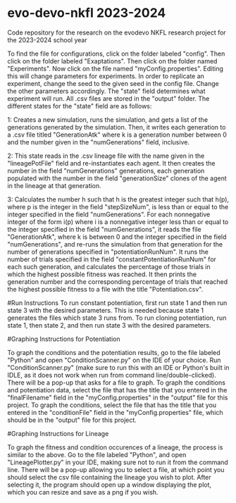 # evo-devo-nkfl 2023-2024
Code repository for the research on the evodevo NKFL research project for the 2023-2024 school year

To find the file for configurations, click on the folder labeled "config". Then click on the folder labeled "Exaptations". Then click on the folder named "Experiments". Now click on the file named "myConfig.properties". Editing this will change parameters for experiments.
In order to replicate an experiment, change the seed to the given seed in the config file. Change the other parameters accordingly. The "state" field determines what experiment will run. All .csv files are stored in the "output" folder. The different states for the "state" field are as follows:

1: Creates a new simulation, runs the simulation, and gets a list of the generations generated by the simulation. Then, it writes each generation to a .csv file titled "GenerationAtk" where k is a generation number between 0 and the number given in the "numGenerations" field, inclusive.

2: This state reads in the .csv lineage file with the name given in the "lineagePotFile" field and re-instantiates each agent. It then creates the number in the field "numGenerations" generations, each generation populated with the number in the field "generationSize" clones of the agent in the lineage at that generation.

3: Calculates the number h such that h is the greatest integer such that h(p), where p is the integer in the field "stepSizeNum", is less than or equal to the integer specified in the field "numGenerations". For each nonnegative integer of the form i(p) where i is a nonnegative integer
less than or equal to the integer specified in the field "numGenerations", it reads the file "GenerationAtk", where k is between 0 and the integer specified in the field "numGenerations", and re-runs the simulation from that generation for the number of generations specified in "potentiationRunNum". It runs the number of trials specified in the field "constantPotentiationRunNum" for each such generation, and calculates the percentage of those
trials in which the highest possible fitness was reached. It then prints the generation number and the corresponding percentage of trials that reached the highest possible fitness to a file with the title "Potentiation.csv".

#Run Instructions
To run constant potentiation, first run state 1 and then run state 3 with the desired parameters. This is needed because state 1 generates the files which state 3 runs from. To run cloning potentiation, run state 1, then state 2, and then run state 3 with the desired parameters.

#Graphing Instructions for Potentiation

To graph the conditions and the potentiation results, go to the file labeled "Python" and open "ConditionScanner.py" on the IDE of your choice. Run "ConditionScanner.py" (make sure to run this with an IDE or Python's built in IDLE, as it does not work when run from command line/double-clicked). There will be a pop-up that asks for a file to graph. To graph the conditions and potentiation data, select the file that has the title that you entered in the "finalFilename" field in the "myConfig.properties" in the "output" file for this project. To graph the conditions, select the file that has the title that you entered in the "conditionFile" field in the "myConfig.properties" file, which should be in the "output" file for this project.

#Graphing Instructions for Lineage

To graph the fitness and condition occurences of a lineage, the process is similar to the above. Go to the file labeled "Python", and open "LineagePlotter.py" in your IDE, making sure not to run it from the command line. There will be a pop-up allowing you to select a file, at which point you should select the csv file containing the lineage you wish to plot. After selecting it, the program should open up a window displaying the plot, which you can resize and save as a png if you wish.
